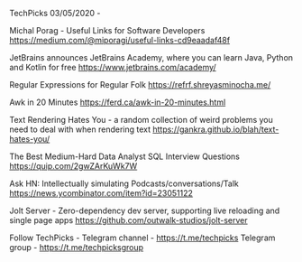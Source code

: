 TechPicks 03/05/2020 -

Michal Porag - Useful Links for Software Developers
https://medium.com/@miporagi/useful-links-cd9eaadaf48f

JetBrains announces JetBrains Academy, where you can learn Java, Python and Kotlin for free
https://www.jetbrains.com/academy/

Regular Expressions for Regular Folk
https://refrf.shreyasminocha.me/

Awk in 20 Minutes
https://ferd.ca/awk-in-20-minutes.html

Text Rendering Hates You - a random collection of weird problems you need to deal with when rendering text
https://gankra.github.io/blah/text-hates-you/

The Best Medium-Hard Data Analyst SQL Interview Questions  
https://quip.com/2gwZArKuWk7W

Ask HN: Intellectually simulating Podcasts/conversations/Talk
https://news.ycombinator.com/item?id=23051122

Jolt Server - Zero-dependency dev server, supporting live reloading and single page apps
https://github.com/outwalk-studios/jolt-server

Follow TechPicks -
Telegram channel - https://t.me/techpicks
Telegram group - https://t.me/techpicksgroup